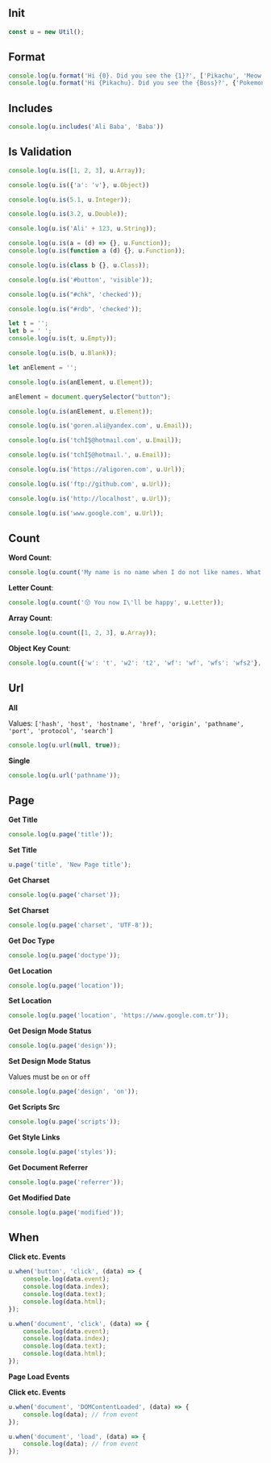 ## Init

```javascript
const u = new Util();
```

## Format

```javascript
console.log(u.format('Hi {0}. Did you see the {1}?', ['Pikachu', 'Meow']));
console.log(u.format('Hi {Pikachu}. Did you see the {Boss}?', {'Pokemon': 'Pikachu', 'Boss': 'Meow'}));
```

## Includes

```javascript
console.log(u.includes('Ali Baba', 'Baba'))
```

## Is Validation

```javascript 
console.log(u.is([1, 2, 3], u.Array));

console.log(u.is({'a': 'v'}, u.Object))

console.log(u.is(5.1, u.Integer));

console.log(u.is(3.2, u.Double));

console.log(u.is('Ali' + 123, u.String));

console.log(u.is(a = (d) => {}, u.Function));
console.log(u.is(function a (d) {}, u.Function));

console.log(u.is(class b {}, u.Class));

console.log(u.is('#button', 'visible'));

console.log(u.is("#chk", 'checked'));

console.log(u.is("#rdb", 'checked'));

let t = '';
let b = ' ';
console.log(u.is(t, u.Empty));

console.log(u.is(b, u.Blank));

let anElement = '';

console.log(u.is(anElement, u.Element));

anElement = document.querySelector("button");

console.log(u.is(anElement, u.Element));

console.log(u.is('goren.ali@yandex.com', u.Email));

console.log(u.is('tchİŞ@hotmaıl.com', u.Email));

console.log(u.is('tchİŞ@hotmaıl.', u.Email));

console.log(u.is('https://aligoren.com', u.Url));

console.log(u.is('ftp://github.com', u.Url));

console.log(u.is('http://localhost', u.Url));

console.log(u.is('www.google.com', u.Url));
```

## Count

**Word Count**:

```javascript
console.log(u.count('My name is no name when I do not like names. What is your name? Can u say your naming conversion', 'name'));
```

**Letter Count**:

```javascript
console.log(u.count('😚 You now I\'ll be happy', u.Letter));
```

**Array Count**:

```javascript
console.log(u.count([1, 2, 3], u.Array));
```

**Object Key Count**:

```javascript
console.log(u.count({'w': 't', 'w2': 't2', 'wf': 'wf', 'wfs': 'wfs2'}, u.Object));
```

## Url

**All**

Values: `['hash', 'host', 'hostname', 'href', 'origin', 'pathname', 'port', 'protocol', 'search']`

```javascript
console.log(u.url(null, true));
```

**Single**

```javascript
console.log(u.url('pathname'));
```

## Page

**Get Title**

```javascript
console.log(u.page('title'));
```

**Set Title**

```javascript
u.page('title', 'New Page title');
```

**Get Charset**

```javascript
console.log(u.page('charset'));
```

**Set Charset**

```javascript
console.log(u.page('charset', 'UTF-8'));
```

**Get Doc Type**

```javascript
console.log(u.page('doctype'));
```

**Get Location**

```javascript
console.log(u.page('location'));
```

**Set Location**

```javascript
console.log(u.page('location', 'https://www.google.com.tr'));
```

**Get Design Mode Status**

```javascript
console.log(u.page('design'));
```

**Set Design Mode Status**

Values must be `on` or `off`

```javascript
console.log(u.page('design', 'on'));
```

**Get Scripts Src**

```javascript
console.log(u.page('scripts'));
```

**Get Style Links**

```javascript
console.log(u.page('styles'));
```

**Get Document Referrer**

```javascript
console.log(u.page('referrer'));
```

**Get Modified Date**

```javascript
console.log(u.page('modified'));
```

## When

**Click etc. Events**

```javascript
u.when('button', 'click', (data) => {
    console.log(data.event);
    console.log(data.index);
    console.log(data.text);
    console.log(data.html);
});

u.when('document', 'click', (data) => {
    console.log(data.event);
    console.log(data.index);
    console.log(data.text);
    console.log(data.html);
});
```

**Page Load Events**

**Click etc. Events**

```javascript
u.when('document', 'DOMContentLoaded', (data) => {
    console.log(data); // from event
});

u.when('document', 'load', (data) => {
    console.log(data); // from event
});
```